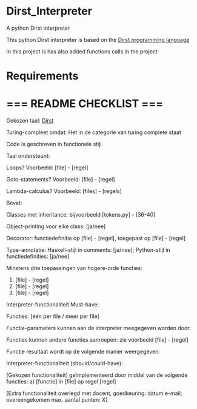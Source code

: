 # Dirst_Interpreter

A python Dirst interpreter

This python Dirst interpreter is based on the [Dirst programming language](https://esolangs.org/wiki/Dirst)

In this project is has also added functions calls in the project

# Requirements

# === README CHECKLIST ===

Gekozen taal: [Dirst](https://esolangs.org/wiki/Dirst)

Turing-compleet omdat: Het in de categorie van turing complete staat

Code is geschreven in functionele stijl.

Taal ondersteunt:

Loops? Voorbeeld: [file] - [regel]

Goto-statements? Voorbeeld: [file] - [regel]

Lambda-calculus? Voorbeeld: [files] - [regels]

Bevat:

Classes met inheritance: bijvoorbeeld [tokens.py] - [36-40]

Object-printing voor elke class: [ja/nee]

Decorator: functiedefinitie op [file] - [regel], toegepast op [file] - [regel]

Type-annotatie: Haskell-stijl in comments: [ja/nee]; Python-stijl in functiedefinities: [ja/nee]

Minstens drie toepassingen van hogere-orde functies:

1. [file] - [regel]
2. [file] - [regel]
3. [file] - [regel]

Interpreter-functionaliteit Must-have:

Functies: [één per file / meer per file]

Functie-parameters kunnen aan de interpreter meegegeven worden door:

Functies kunnen andere functies aanroepen: zie voorbeeld [file] - [regel]

Functie resultaat wordt op de volgende manier weergegeven:

Interpreter-functionaliteit (should/could-have):

[Gekozen functionaliteit] geïmplementeerd door middel van de volgende functies: a) [functie] in [file] op regel [regel]

[Extra functionaliteit overlegd met docent, goedkeuring: datum e-mail; overeengekomen max. aantal punten: X]
